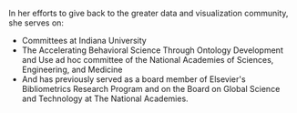 In her efforts to give back to the greater data and visualization community, she serves on:
 
  * Committees at Indiana University
  * The Accelerating Behavioral Science Through Ontology Development and Use ad hoc 
    committee of the National Academies of Sciences, Engineering, and Medicine
  * And has previously served as a board member of Elsevier's Bibliometrics Research Program 
    and on the Board on Global Science and Technology at The National Academies.


